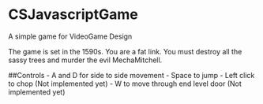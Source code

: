 CSJavascriptGame
================

A simple game for VideoGame Design

The game is set in the 1590s.
You are a fat link. You must destroy all the sassy trees and murder the evil MechaMitchell.

##Controls
	- A and D for side to side movement
	- Space to jump
	- Left click to chop (Not implemented yet)
	- W to move through end level door (Not implemented yet)
